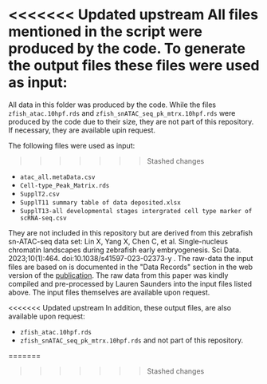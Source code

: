 <<<<<<< Updated upstream
All files mentioned in the script were produced by the code. To generate the output files these files were used as input:
=======
All data in this folder was produced by the code. While the files `zfish_atac.10hpf.rds` and `zfish_snATAC_seq_pk_mtrx.10hpf.rds` were produced by the code due to their size, they are not part of this repository. If necessary, they are available upin request.

The following files were used as input:
>>>>>>> Stashed changes
- `atac_all.metaData.csv` 
- `Cell-type_Peak_Matrix.rds` 
- `SupplT2.csv`
- `SupplT11 summary table of data deposited.xlsx`
- `SupplT13-all developmental stages intergrated cell type marker of scRNA-seq.csv`

They are not included in this repository but are derived from this zebrafish sn-ATAC-seq data set: Lin X, Yang X, Chen C, et al. Single-nucleus chromatin landscapes during zebrafish early embryogenesis. Sci Data. 2023;10(1):464. doi:10.1038/s41597-023-02373-y . The raw-data the input files are based on is documented in the "Data Records" section in the web version of the [publication](https://www.nature.com/articles/s41597-023-02373-y#Sec18). The raw data from this paper was kindly compiled and pre-processed by Lauren Saunders into the input files listed above. The input files themselves are available upon request. 

<<<<<<< Updated upstream
In addition, these output files, are also available upon request:
- `zfish_atac.10hpf.rds`
- `zfish_snATAC_seq_pk_mtrx.10hpf.rds`
and not part of this repository.

=======
>>>>>>> Stashed changes
